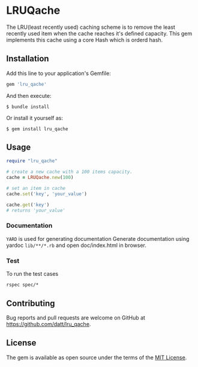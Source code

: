 # LRUQache

The LRU(least recently used) caching scheme is to remove the least recently used item when the cache reaches it's defined capacity. This gem implements this cache using a core Hash which is orderd hash.

## Installation

Add this line to your application's Gemfile:

```ruby
gem 'lru_qache'
```

And then execute:

    $ bundle install

Or install it yourself as:

    $ gem install lru_qache

## Usage
```ruby
require "lru_qache"

# create a new cache with a 100 items capacity.
cache = LRUQache.new(100)

# set an item in cache
cache.set('key', 'your_value')

cache.get('key')
# returns 'your_value'

```

### Documentation

`YARD` is used for generating documentation
Generate documentation using yardoc `lib/**/*.rb` and open doc/index.html in browser.


### Test
To run the test cases

`rspec spec/*`

## Contributing

Bug reports and pull requests are welcome on GitHub at https://github.com/datt/lru_qache.


## License

The gem is available as open source under the terms of the [MIT License](https://opensource.org/licenses/MIT).
